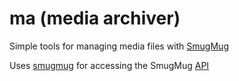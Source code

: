 # ma (media archiver)

Simple tools for managing media files with [SmugMug](https://smugmug.com/)

Uses [smugmug](https://github.com/bzimmer/smugmug) for accessing the SmugMug [API](https://api.smugmug.com)
